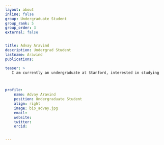 ```yaml
---
layout: about
inline: false
group: Undergraduate Student
group_rank: 5
group_order: 3
external: false


title: Advay Aravind
description: Undergrad Student
lastname: Aravind
publications: 

teaser: >
   I am currently an undergraduate at Stanford, interested in studying computer science and physics. In the realm of computer science, I aim to study the intersection of NLP-centric deep-learning with cognitive neuroscience and computational linguistics to explore how “concepts” structurally manifest within human and artificial neural structures; as such, I’m further interested in AI interpretability. I’m deeply grateful for opportunities to undertake novel research in this ubiquitous field.



profile:
    name: Advay Aravind
    position: Undergraduate Student
    align: right
    image: bio_advay.jpg
    email: 
    website: 
    twitter: 
    orcid: 


---
```


